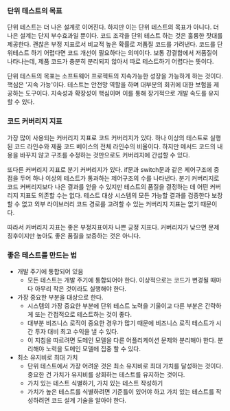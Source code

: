 ### 단위 테스트의 목표
단위 테스트는 더 나은 설계로 이어진다. 하지만 이는 단위 테스트의 목표가 아니다. 더 나은 설계는 단지 부수효과일 뿐이다.
코드 조각을 단위 테스트 하는 것은 훌륭한 잣대를 제공한다. 괜찮은 부정 지표로서 비교적 높은 확률로 저품질 코드를 가려낸다. 
코드를 단위테스트 하기 어렵다면 코드 개선이 필요하다는 의미이다. 보통 강결합에서 저품질이 나타나는데, 제품 코드가 충분히 분리되지 않아서 따로 테스트하기 어렵다는 뜻이다.

단위 테스트의 목표는 소프트웨어 프로젝트의 지속가능한 성장을 가능하게 하는 것이다. 핵심은 '지속 가능'이다. 
테스트는 안전망 역할을 하며 대부분의 회귀에 대한 보험을 제공하는 도구이다. 지속성과 확장성이 핵심이며 이를 통해 장기적으로 개발 속도를 유지 할 수 있다. 

### 코드 커버리지 지표
가장 많이 사용되는 커버리지 지표로 코드 커버리지가 있다. 하나 이상의 테스트로 실행된 코드 라인수와 제품 코드 베이스의 전체 라인수의 비율이다.
하지만 메서드 코드의 내용을 바꾸지 않고 구조를 수정하는 것만으로도 커버리지에 간섭할 수 있다.

또다른 커버리지 지표로 분기 커버리지가 있다. if문과 switch문과 같은 제어구조에 중점을 두어 하나 이상의 테스트가 통과하는 제어구조의 수를 나타낸다.
분기 커버리지로 코드 커버리지보다 나은 결과를 얻을 수 있지만 테스트의 품질을 결정하는 데 어떤 커버리지 지표도 의존할 수는 없다.
테스트 대상 시스템의 모든 가능할 결과를 검증한다 보장할 수 없고 외부 라이브러리 코드 경로를 고려할 수 있는 커버리지 지표는 없기 때문이다.

따라서 커버리지 지표는 좋은 부정지표이자 나쁜 긍정 지표다. 커버리지가 낮으면 문제 징후이지만 높아도 좋은 품질을 보증하는 것은 아니다.

### 좋은 테스트를 만드는 법
* 개발 주기에 통합되어 있음
  * 모든 테스트는 개발 주기에 통합되어야 한다. 이상적으로는 코드가 변경될 때마다 아무리 작은 것이라도 실행해야 한다.
* 가장 중요한 부분을 대상으로 한다.
  * 시스템의 가장 중요한 부분에 단위 테스트 노력을 기울이고 다른 부분은 간략하게 또는 간접적으로 테스트하는 것이 좋다.
  * 대부분 비즈니스 로직이 중요한 경우가 많기 때문에 비즈니스 로직 테스트가 시간 투자 대비 최고 수익을 낼 수 있다.
  * 이 지침을 따르려면 도메인 모델을 다른 어플리케이션 문제와 분리해야 한다. 분리해야 노력을 도메인 모델에 집중 할 수 있다.
* 최소 유지비로 최대 가치
  * 단위 테스트에서 가장 어려운 것은 최소 유지비로 최대 가치를 달성하는 것이다. 중요한 건 가치가 유지비를 상회하는 테스트를 유지하는 것이다.
  * 가치 있는 테스트 식별하기, 가치 있는 테스트 작성하기
  * 가치가 높은 테스트를 식별하려면 기준틀이 있어야 하고 가치 있는 테스트를 작성하려면 코드 설계 기술을 알아야 한다.
